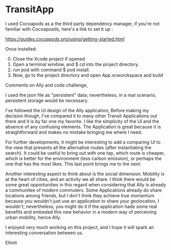 # TransitApp

I used Cocoapods as a the third party dependency manager, if you're not familiar with Cocoapoads, here's a link to set it up :

https://guides.cocoapods.org/using/getting-started.html

Once installed:

0. Close the Xcode project if opened 
1. Open a terminal window, and $ cd into the project directory.
2. run pod with command $ pod install.
3. Now, go to the project directory and open App.xcworckspace and build


Comments on Ally and code challenge,

I used the json file as "persistent" data; nevertheless, in a real scenario, persistent storage would be necessary.

I've followed the UI design of the Ally application; Before making my decision though, I've compared it to many other Transit Applications out there and it is by far one my favorite. I like the simplicity of the UI and the absence of any confusing elements. The Application is great because it is straightforward and makes no mistake bringing me where I need.

For further developments, it might be interesting to add a comparing UI to the view that presents all the alternative routes (after instantiating the search). It could be useful to bring out with one tap, which route is cheaper, which is better for the environment (less carbon emission), or perhaps the one that has the most likes. This last point brings me to the next:

Another interesting aspect to think about is the social dimension. Mobility is at the heart of cities, and an activity we all share. I  think there would be some great opportunities in this regard when considering that Ally is already a communitee of modern commuters.  Some Applications already do share locations among friends, but I don't think they achieve true momentum because you wouldn't just use an application to share your geolocation, I wouldn't; nevertheless, you might do it if the application hade some real benefits and embeded this new behavior in a modern way of perceiving urban mobility, hence Ally.

I enjoyed very much working on this project, and I hope it will spark an interesting conversation between us. 

Elliott


